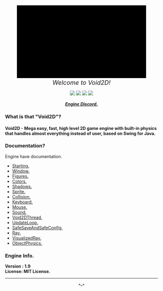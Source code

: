 <p align="center"><img src="Void2D.gif"><br><span style="font-weight: 0px; font-size: 20px;"><i>Welcome to Void2D!</i></span></p>
<p align="center">
<img src="https://img.shields.io/github/v/release/xzripper/Void2D?color=white&style=for-the-badge">
<img src="https://img.shields.io/github/issues/xzripper/Void2D?color=red&style=for-the-badge">
<img src="https://img.shields.io/github/issues-pr/xzripper/Void2D?color=green&style=for-the-badge">
<img src="https://img.shields.io/github/stars/xzripper/Void2D?color=blue&style=for-the-badge">
<br><br><a href="https://discord.gg/Bg6b4qGnvE"><b><i>Engine Discord.</i></b></a>
</p>

### What is that "Void2D"?
#### Void2D - Mega easy, fast, high level 2D game engine with built-in physics that handles almost everything instead of user, based on Swing for Java.<br>

### Documentation?
Engine have documentation.

- [Starting.](void2d/docs/Starting.md)
- [Window.](void2d/docs/Window.md)
- [Figures.](void2d/docs/Figures.md)
- [Colors.](void2d/docs/Colors.md)
- [Shadows.](void2d/docs/Shadows.md)
- [Sprite.](void2d/docs/Sprite.md)
- [Collision.](void2d/docs/Collision.md)
- [Keyboard.](void2d/docs/Keyboard.md)
- [Mouse.](void2d/docs/Mouse.md)
- [Sound.](void2d/docs/Sound.md)
- [Void2DThread.](void2d/docs/Void2DThread.md)
- [UpdateLoop.](void2d/docs/UpdateLoop.md)
- [SafeSaveAndSafeConfig.](void2d/docs/SafeSaveAndSafeConfig.md)
- [Ray.](void2d/docs/Ray.md)
- [VisualizedRay.](void2d/docs/VisualizedRay.md)
- [ObjectPhysics.](void2d/docs/ObjectPhysics.md)

### Engine Info.
**Version : 1.9**<br>
**License: MIT License.**

<hr><p align="center"><b>^-^</b></p>
